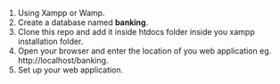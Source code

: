 1. Using Xampp or Wamp.
2. Create a database named **banking**.
3. Clone this repo and add it inside htdocs folder inside you xampp installation folder.
4. Open your browser and enter the location of you web application eg. http://localhost/banking.
5. Set up your web application.
